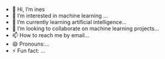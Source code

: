 - 👋 Hi, I’m ines
- 👀 I’m interested in machine learning ...
- 🌱 I’m currently learning artificial intelligence...
- 💞️ I’m looking to collaborate on machine learning projects...
- 📫 How to reach me by email...
- 😄 Pronouns:...
- ⚡ Fun fact: ...

<!---
inesdhm/inesdhm is a ✨ special ✨ repository because its `README.md` (this file) appears on your GitHub profile.
You can click the Preview link to take a look at your changes.
--->
